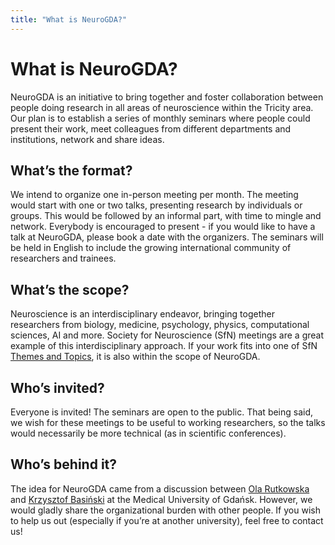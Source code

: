 ```yaml
---
title: "What is NeuroGDA?"
---
```



# What is NeuroGDA?

NeuroGDA is an initiative to bring together and foster collaboration between people doing research in all areas of neuroscience within the Tricity area. Our plan is to establish a series of monthly seminars where people could present their work, meet colleagues from different departments and institutions, network and share ideas.

## What’s the format?
We intend to organize one in-person meeting per month. The meeting would start with one or two talks, presenting research by individuals or groups. This would be followed by an informal part, with time to mingle and network. Everybody is encouraged to present - if you would like to have a talk at NeuroGDA, please book a date with the organizers. The seminars will be held in English to include the growing international community of researchers and trainees.

## What’s the scope?
Neuroscience is an interdisciplinary endeavor, bringing together researchers from biology, medicine, psychology, physics, computational sciences, AI and more. Society for Neuroscience (SfN) meetings are a great example of this interdisciplinary approach. If your work fits into one of SfN [Themes and Topics](https://www.sfn.org/meetings/neuroscience-2025/call-for-abstracts/themes-and-topics), it is also within the scope of NeuroGDA.

## Who’s invited?
Everyone is invited! The seminars are open to the public. That being said, we wish for these meetings to be useful to working researchers, so the talks would necessarily be more technical (as in scientific conferences).

## Who’s behind it?
The idea for NeuroGDA came from a discussion between [Ola Rutkowska](https://rutkowskalab.gumed.edu.pl) and [Krzysztof Basiński](https://anl.gumed.edu.pl) at the Medical University of Gdańsk. However, we would gladly share the organizational burden with other people. If you wish to help us out (especially if you’re at another university), feel free to contact us!


